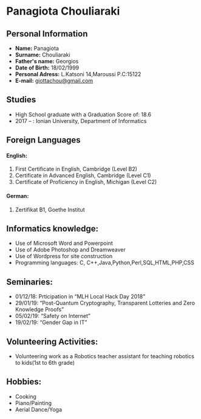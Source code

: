 
# Panagiota Chouliaraki



## Personal Information

- **Name:** Panagiota
- **Surname:** Chouliaraki
- **Father's name:** Georgios
- **Date of Birth:** 18/02/1999
- **Personal Adress:** L.Katsoni 14,Maroussi P.C:15122
- **E-mail:** giottachou@gmail.com

## Studies

* High School graduate with a Graduation Score of: 18.6
* 2017 –	  :  Ionian University, Department of Informatics

## Foreign Languages

#### English:
1. First Certificate in English, Cambridge (Level B2)
2. Certificate in Advanced English, Cambridge (Level C1)
3. Certificate of Proficiency in English, Michigan (Level C2)

#### German:
1. Zertifikat B1, Goethe Institut

## Informatics knowledge:
- Use of Microsoft Word and Powerpoint
- Use of Adobe Photoshop and Dreamweaver
- Use of Wordpress for site construction
- Programming languages: C, C++,Java,Python,Perl,SQL,HTML,PHP,CSS

## Seminaries:
- 01/12/18: Prticipation in “MLH Local Hack Day 2018” 
- 29/01/19: “Post-Quantum Cryptography, Transparent
Lotteries and Zero Knowledge Proofs”
- 05/02/19: “Safety on Internet”
- 19/02/19: “Gender Gap in IT”

##  Volunteering Activities:
- Volunteering work as a Robotics teacher assistant for teaching robotics to kids(1st to 6th grade)

## Hobbies:
- Cooking
- Piano/Painting
- Aerial Dance/Yoga

